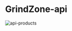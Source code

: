 ﻿# GrindZone-api
![api-products](https://github.com/user-attachments/assets/92827db0-1d35-4a15-864b-705553f48239)
